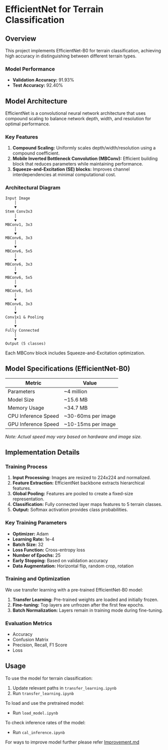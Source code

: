 # EfficientNet for Terrain Classification

## Overview

This project implements EfficientNet-B0 for terrain classification, achieving high accuracy in distinguishing between different terrain types.

### Model Performance

- **Validation Accuracy:** 91.93%
- **Test Accuracy:** 92.40%

## Model Architecture

EfficientNet is a convolutional neural network architecture that uses compound scaling to balance network depth, width, and resolution for optimal performance.

### Key Features

1. **Compound Scaling:** Uniformly scales depth/width/resolution using a compound coefficient.
2. **Mobile Inverted Bottleneck Convolution (MBConv):** Efficient building block that reduces parameters while maintaining performance.
3. **Squeeze-and-Excitation (SE) blocks:** Improves channel interdependencies at minimal computational cost.

### Architectural Diagram

```
Input Image
    │
    ▼
Stem Conv3x3
    │
    ▼
MBConv1, 3x3
    │
    ▼
MBConv6, 3x3
    │
    ▼
MBConv6, 5x5
    │
    ▼
MBConv6, 3x3
    │
    ▼
MBConv6, 5x5
    │
    ▼
MBConv6, 5x5
    │
    ▼
MBConv6, 3x3
    │
    ▼
Conv1x1 & Pooling
    │
    ▼
Fully Connected
    │
    ▼
Output (5 classes)
```

Each MBConv block includes Squeeze-and-Excitation optimization.

## Model Specifications (EfficientNet-B0)

| Metric              | Value              |
| ------------------- | ------------------ |
| Parameters          | ~4 million         |
| Model Size          | ~15.6 MB           |
| Memory Usage        | ~34.7 MB           |
| CPU Inference Speed | ~30-60ms per image |
| GPU Inference Speed | ~10-15ms per image |

_Note: Actual speed may vary based on hardware and image size._

## Implementation Details

### Training Process

1. **Input Processing:** Images are resized to 224x224 and normalized.
2. **Feature Extraction:** EfficientNet backbone extracts hierarchical features.
3. **Global Pooling:** Features are pooled to create a fixed-size representation.
4. **Classification:** Fully connected layer maps features to 5 terrain classes.
5. **Output:** Softmax activation provides class probabilities.

### Key Training Parameters

- **Optimizer:** Adam
- **Learning Rate:** 1e-4
- **Batch Size:** 32
- **Loss Function:** Cross-entropy loss
- **Number of Epochs:** 25
- **Early Stopping:** Based on validation accuracy
- **Data Augmentation:** Horizontal flip, random crop, rotation

### Training and Optimization

We use transfer learning with a pre-trained EfficientNet-B0 model:

1. **Transfer Learning:** Pre-trained weights are loaded and initially frozen.
2. **Fine-tuning:** Top layers are unfrozen after the first few epochs.
3. **Batch Normalization:** Layers remain in training mode during fine-tuning.

### Evaluation Metrics

- Accuracy
- Confusion Matrix
- Precision, Recall, F1 Score
- Loss

## Usage

To use the model for terrain classification:

1. Update relevant paths in `transfer_learning.ipynb`
2. Run `transfer_learning.ipynb`

To load and use the pretrained model:

- Run `load_model.ipynb`

To check inference rates of the model:

- Run `cal_inference.ipynb`

For ways to improve model further please refer [Improvement.md](Improvement.md)

